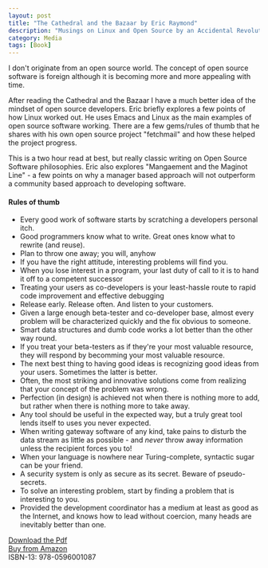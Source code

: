 ```yaml
---
layout: post
title: "The Cathedral and the Bazaar by Eric Raymond"
description: "Musings on Linux and Open Source by an Accidental Revolutionary"
category: Media
tags: [Book]
---
```

I don't originate from an open source world. The concept of open source software is foreign although it is becoming more and more appealing with time. 

After reading the Cathedral and the Bazaar I have a much better idea of the mindset of open source developers. Eric briefly explores a few points of how Linux worked out. He uses Emacs and Linux as the main examples of open source software working. There are a few gems/rules of thumb that he shares with his own open source project "fetchmail" and how these helped the project progress. 

This is a two hour read at best, but really classic writing on Open Source Software philosophies. Eric also explores "Mangaement and the Maginot Line" - a few points on why a manager based approach will not outperform a community based approach to developing software. 

#### Rules of thumb ####
- Every good work of software starts by scratching a developers personal itch.  
- Good programmers know what to write. Great ones know what to rewrite (and reuse).  
- Plan to throw one away; you will, anyhow  
- If you have the right attitude, interesting problems will find you.  
- When you lose interest in a program, your last duty of call to it is to hand it off to a competent successor  
- Treating your users as co-developers is your least-hassle route to rapid code improvement and effective debugging  
- Release early. Release often. And listen to your customers.  
- Given a large enough beta-tester and co-developer base, almost every problem will be characterized quickly and the fix obvious to someone.  
- Smart data structures and dumb code works a lot better than the other way round. 
- If you treat your beta-testers as if they're your most valuable resource, they will respond by becomming your most valuable resource.  
- The next best thing to having good ideas is recognizing good ideas from your users. Sometimes the latter is better.  
- Often, the most striking and innovative solutions come from realizing that your concept of the problem was wrong.  
- Perfection (in design) is achieved not when there is nothing more to add, but rather when there is nothing more to take away.  
- Any tool should be useful in the expected way, but a truly great tool lends itself to uses you never expected.  
- When writing gateway software of any kind, take pains to disturb the data stream as little as possible - and *never* throw away information unless the recipient forces you to!  
- When your language is nowhere near Turing-complete, syntactic sugar can be your friend.  
- A security system is only as secure as its secret. Beware of pseudo-secrets.  
- To solve an interesting problem, start by finding a problem that is interesting to you.  
- Provided the development coordinator has a medium at least as good as the Internet, and knows how to lead without coercion, many heads are inevitably better than one.


[Download the Pdf](http://www.unterstein.net/su/docs/CathBaz.pdf)  
[Buy from Amazon](http://www.amazon.com/The-Cathedral-Bazaar-Accidental-Revolutionary/dp/0596001088)  
ISBN-13: 978-0596001087  


